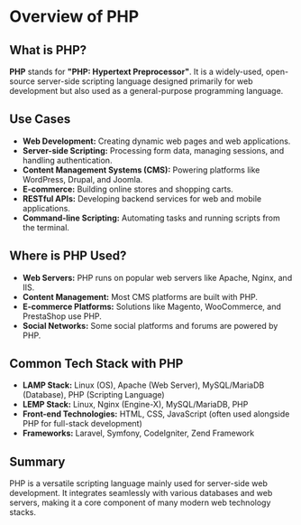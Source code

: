 # Overview of PHP

## What is PHP?

**PHP** stands for **"PHP: Hypertext Preprocessor"**. It is a widely-used, open-source server-side scripting language designed primarily for web development but also used as a general-purpose programming language.

## Use Cases

- **Web Development:** Creating dynamic web pages and web applications.
- **Server-side Scripting:** Processing form data, managing sessions, and handling authentication.
- **Content Management Systems (CMS):** Powering platforms like WordPress, Drupal, and Joomla.
- **E-commerce:** Building online stores and shopping carts.
- **RESTful APIs:** Developing backend services for web and mobile applications.
- **Command-line Scripting:** Automating tasks and running scripts from the terminal.

## Where is PHP Used?

- **Web Servers:** PHP runs on popular web servers like Apache, Nginx, and IIS.
- **Content Management:** Most CMS platforms are built with PHP.
- **E-commerce Platforms:** Solutions like Magento, WooCommerce, and PrestaShop use PHP.
- **Social Networks:** Some social platforms and forums are powered by PHP.

## Common Tech Stack with PHP

- **LAMP Stack:** Linux (OS), Apache (Web Server), MySQL/MariaDB (Database), PHP (Scripting Language)
- **LEMP Stack:** Linux, Nginx (Engine-X), MySQL/MariaDB, PHP
- **Front-end Technologies:** HTML, CSS, JavaScript (often used alongside PHP for full-stack development)
- **Frameworks:** Laravel, Symfony, CodeIgniter, Zend Framework

## Summary

PHP is a versatile scripting language mainly used for server-side web development. It integrates seamlessly with various databases and web servers, making it a core component of many modern web technology stacks.
